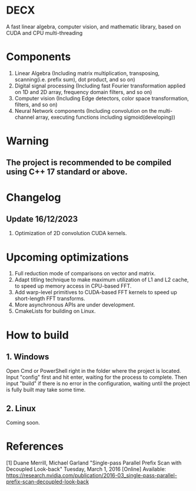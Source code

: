 # DECX
A fast linear algebra, computer vision, and mathematic library, based on CUDA and CPU multi-threading

# Components
1. Linear Algebra (Including matrix multiplication, transposing, scanning(i.e. prefix sum), dot product, and so on)
2. Digital signal processing (Including fast Fourier transformation applied on 1D and 2D array, frequency domain filters, and so on)
3. Computer vision (Including Edge detectors, color space transformation, filters, and so on)
4. Neural Network components (Including convolution on the multi-channel array, executing functions including sigmoid(developing))

# Warning
## The project is recommended to be compiled using C++ 17 standard or above.

# Changelog
## Update 16/12/2023
1. Optimization of 2D convolution CUDA kernels.

# Upcoming optimizations
1. Full reduction mode of comparisons on vector and matrix.
2. Adapt titling technique to make maximum utilization of L1 and L2 cache, to speed up memory access in CPU-based FFT.
3. Add warp-level primitives to CUDA-based FFT kernels to speed up short-length FFT transforms.
4. More asynchronous APIs are under development.
5. CmakeLists for building on Linux.

# How to build
## 1. Windows
   Open Cmd or PowerShell right in the folder where the project is located. Input "config" first and hit enter, waiting for the process
   to complete. Then input "build" if there is no error in the configuration, waiting until the project is fully built may
   take some time.
## 2. Linux
   Coming soon.

# References
[1] Duane Merrill, Michael Garland "Single-pass Parallel Prefix Scan with Decoupled Look-back" Tuesday, March 1, 2016
   [Online] Available: https://research.nvidia.com/publication/2016-03_single-pass-parallel-prefix-scan-decoupled-look-back
